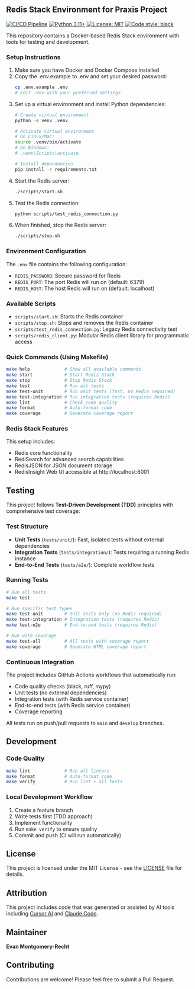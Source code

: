 ## Redis Stack Environment for Praxis Project

[![CI/CD Pipeline](https://github.com/montge/praxis-redis/actions/workflows/ci.yml/badge.svg)](https://github.com/montge/praxis-redis/actions/workflows/ci.yml)
[![Python 3.11+](https://img.shields.io/badge/python-3.11%2B-blue.svg)](https://www.python.org/downloads/)
[![License: MIT](https://img.shields.io/badge/License-MIT-yellow.svg)](https://opensource.org/licenses/MIT)
[![Code style: black](https://img.shields.io/badge/code%20style-black-000000.svg)](https://github.com/psf/black)

This repository contains a Docker-based Redis Stack environment with tools for testing and development.

### Setup Instructions

1. Make sure you have Docker and Docker Compose installed
2. Copy the .env.example to .env and set your desired password:
    ```bash
    cp .env.example .env
    # Edit .env with your preferred settings
    ```
3. Set up a virtual environment and install Python dependencies:
    ```bash
    # Create virtual environment
    python -m venv .venv
    
    # Activate virtual environment
    # On Linux/Mac:
    source .venv/bin/activate
    # On Windows:
    # .venv\Scripts\activate
    
    # Install dependencies
    pip install -r requirements.txt
    ```
4. Start the Redis server:
    ```bash
    ./scripts/start.sh
    ```
5. Test the Redis connection:
    ```bash
    python scripts/test_redis_connection.py
    ```
6. When finished, stop the Redis server:
    ```bash
    ./scripts/stop.sh
    ```

### Environment Configuration

The `.env` file contains the following configuration:
- `REDIS_PASSWORD`: Secure password for Redis
- `REDIS_PORT`: The port Redis will run on (default: 6379)
- `REDIS_HOST`: The host Redis will run on (default: localhost)

### Available Scripts

- `scripts/start.sh`: Starts the Redis container
- `scripts/stop.sh`: Stops and removes the Redis container
- `scripts/test_redis_connection.py`: Legacy Redis connectivity test
- `scripts/redis_client.py`: Modular Redis client library for programmatic access

### Quick Commands (Using Makefile)

```bash
make help             # Show all available commands
make start            # Start Redis Stack
make stop             # Stop Redis Stack
make test             # Run all tests
make test-unit        # Run unit tests (fast, no Redis required)
make test-integration # Run integration tests (requires Redis)
make lint             # Check code quality
make format           # Auto-format code
make coverage         # Generate coverage report
```

### Redis Stack Features

This setup includes:
- Redis core functionality
- RediSearch for advanced search capabilities
- RedisJSON for JSON document storage
- RedisInsight Web UI accessible at http://localhost:8001

## Testing

This project follows **Test-Driven Development (TDD)** principles with comprehensive test coverage:

### Test Structure

- **Unit Tests** (`tests/unit/`): Fast, isolated tests without external dependencies
- **Integration Tests** (`tests/integration/`): Tests requiring a running Redis instance
- **End-to-End Tests** (`tests/e2e/`): Complete workflow tests

### Running Tests

```bash
# Run all tests
make test

# Run specific test types
make test-unit        # Unit tests only (no Redis required)
make test-integration # Integration tests (requires Redis)
make test-e2e         # End-to-end tests (requires Redis)

# Run with coverage
make test-all         # All tests with coverage report
make coverage         # Generate HTML coverage report
```

### Continuous Integration

The project includes GitHub Actions workflows that automatically run:
- Code quality checks (black, ruff, mypy)
- Unit tests (no external dependencies)
- Integration tests (with Redis service container)
- End-to-end tests (with Redis service container)
- Coverage reporting

All tests run on push/pull requests to `main` and `develop` branches.

## Development

### Code Quality

```bash
make lint             # Run all linters
make format           # Auto-format code
make verify           # Run lint + all tests
```

### Local Development Workflow

1. Create a feature branch
2. Write tests first (TDD approach)
3. Implement functionality
4. Run `make verify` to ensure quality
5. Commit and push (CI will run automatically)

## License

This project is licensed under the MIT License - see the [LICENSE](LICENSE) file for details.

## Attribution

This project includes code that was generated or assisted by AI tools including [Cursor AI](https://cursor.ai/) and [Claude Code](https://claude.ai/code).

## Maintainer

**Evan Montgomery-Recht**

## Contributing

Contributions are welcome! Please feel free to submit a Pull Request.
